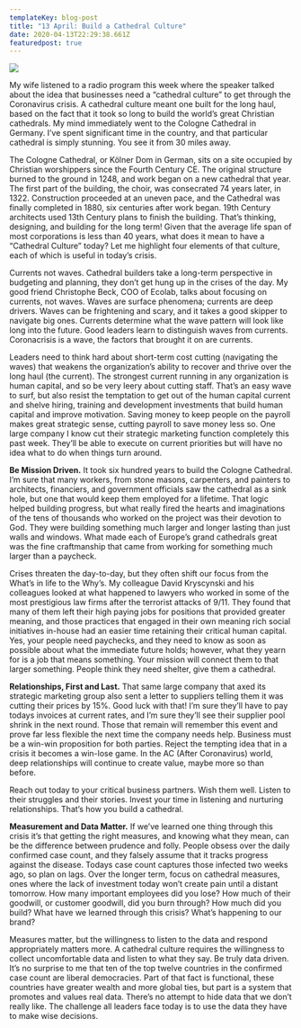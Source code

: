 ```yaml
---
templateKey: blog-post
title: "13 April: Build a Cathedral Culture"
date: 2020-04-13T22:29:38.661Z
featuredpost: true
---
```

![](/img/dreamstime_cologn-cathedral-1.jpg)

<!--StartFragment-->

My wife listened to a radio program this week where the speaker talked about the idea that businesses need a “cathedral culture” to get through the Coronavirus crisis. A cathedral culture meant one built for the long haul, based on the fact that it took so long to build the world’s great Christian cathedrals. My mind immediately went to the Cologne Cathedral in Germany. I’ve spent significant time in the country, and that particular cathedral is simply stunning. You see it from 30 miles away.

The Cologne Cathedral, or Kölner Dom in German, sits on a site occupied by Christian worshippers since the Fourth Century CE. The original structure burned to the ground in 1248, and work began on a new cathedral that year. The first part of the building, the choir, was consecrated 74 years later, in 1322. Construction proceeded at an uneven pace, and the Cathedral was finally completed in 1880, six centuries after work began. 19th Century architects used 13th Century plans to finish the building. That’s thinking, designing, and building for the long term! Given that the average life span of most corporations is less than 40 years, what does it mean to have a “Cathedral Culture” today? Let me highlight four elements of that culture, each of which is useful in today’s crisis.

Currents not waves. Cathedral builders take a long-term perspective in budgeting and planning, they don’t get hung up in the crises of the day. My good friend Christophe Beck, COO of Ecolab, talks about focusing on currents, not waves. Waves are surface phenomena; currents are deep drivers. Waves can be frightening and scary, and it takes a good skipper to navigate big ones. Currents determine what the wave pattern will look like long into the future. Good leaders learn to distinguish waves from currents. Coronacrisis is a wave, the factors that brought it on are currents.

Leaders need to think hard about short-term cost cutting (navigating the waves) that weakens the organization’s ability to recover and thrive over the long haul (the current). The strongest current running in any organization is human capital, and so be very leery about cutting staff. That’s an easy wave to surf, but also resist the temptation to get out of the human capital current and shelve hiring, training and development investments that build human capital and improve motivation. Saving money to keep people on the payroll makes great strategic sense, cutting payroll to save money less so. One large company I know cut their strategic marketing function completely this past week. They’ll be able to execute on current priorities but will have no idea what to do when things turn around.

**Be Mission Driven.** It took six hundred years to build the Cologne Cathedral. I’m sure that many workers, from stone masons, carpenters, and painters to architects, financiers, and government officials saw the cathedral as a sink hole, but one that would keep them employed for a lifetime. That logic helped building progress, but what really fired the hearts and imaginations of the tens of thousands who worked on the project was their devotion to God. They were building something much larger and longer lasting than just walls and windows. What made each of Europe’s grand cathedrals great was the fine craftmanship that came from working for something much larger than a paycheck.

<!--StartFragment-->

Crises threaten the day-to-day, but they often shift our focus from the What’s in life to the Why’s. My colleague David Kryscynski and his colleagues looked at what happened to lawyers who worked in some of the most prestigious law firms after the terrorist attacks of 9/11. They found that many of them left their high paying jobs for positions that provided greater meaning, and those practices that engaged in their own meaning rich social initiatives in-house had an easier time retaining their critical human capital. Yes, your people need paychecks, and they need to know as soon as possible about what the immediate future holds; however, what they yearn for is a job that means something. Your mission will connect them to that larger something. People think they need shelter, give them a cathedral.

**Relationships, First and Last.** That same large company that axed its strategic marketing group also sent a letter to suppliers telling them it was cutting their prices by 15%. Good luck with that! I’m sure they’ll have to pay todays invoices at current rates, and I’m sure they’ll see their supplier pool shrink in the next round. Those that remain will remember this event and prove far less flexible the next time the company needs help. Business must be a win-win proposition for both parties. Reject the tempting idea that in a crisis it becomes a win-lose game. In the AC (After Coronavirus) world, deep relationships will continue to create value, maybe more so than before.

Reach out today to your critical business partners. Wish them well. Listen to their struggles and their stories. Invest your time in listening and nurturing relationships. That’s how you build a cathedral.

**Measurement and Data Matter.** If we’ve learned one thing through this crisis it’s that getting the right measures, and knowing what they mean, can be the difference between prudence and folly. People obsess over the daily confirmed case count, and they falsely assume that it tracks progress against the disease. Todays case count captures those infected two weeks ago, so plan on lags. Over the longer term, focus on cathedral measures, ones where the lack of investment today won’t create pain until a distant tomorrow. How many important employees did you lose? How much of their goodwill, or customer goodwill, did you burn through? How much did you build? What have we learned through this crisis? What’s happening to our brand?

Measures matter, but the willingness to listen to the data and respond appropriately matters more. A cathedral culture requires the willingness to collect uncomfortable data and listen to what they say. Be truly data driven. It’s no surprise to me that ten of the top twelve countries in the confirmed case count are liberal democracies. Part of that fact is functional, these countries have greater wealth and more global ties, but part is a system that promotes and values real data. There’s no attempt to hide data that we don’t really like. The challenge all leaders face today is to use the data they have to make wise decisions.

<!--EndFragment-->